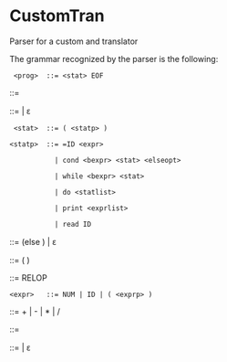 # CustomTran
Parser for a custom and translator

The grammar recognized by the parser is the following:

     <prog>  ::= <stat> EOF
     
 <statlist>  ::= <stat> <statlistp>
  
<statlistp>  ::= <stat> <statlistp> | ԑ
  
     <stat>  ::= ( <statp> )
     
    <statp>  ::= =ID <expr>
    
               | cond <bexpr> <stat> <elseopt>
               
               | while <bexpr> <stat>
               
               | do <statlist>
               
               | print <exprlist>
               
               | read ID
               
 <elseopt>   ::= (else <stat> ) | ԑ
  
   <bexpr>   ::= ( <bexprp> )
  
  <bexprp>   ::= RELOP <expr> <expr>
  
    <expr>   ::= NUM | ID | ( <exprp> )
    
   <exprp>   ::= + <exprlist> | - <expr> <expr> | * <exprlist> | / <expr> <expr>
  
<exprlist>   ::= <expr> <exprlistp>

<exprlistp>  ::= <expr> <exprlistp> | ԑ
    
  
  

